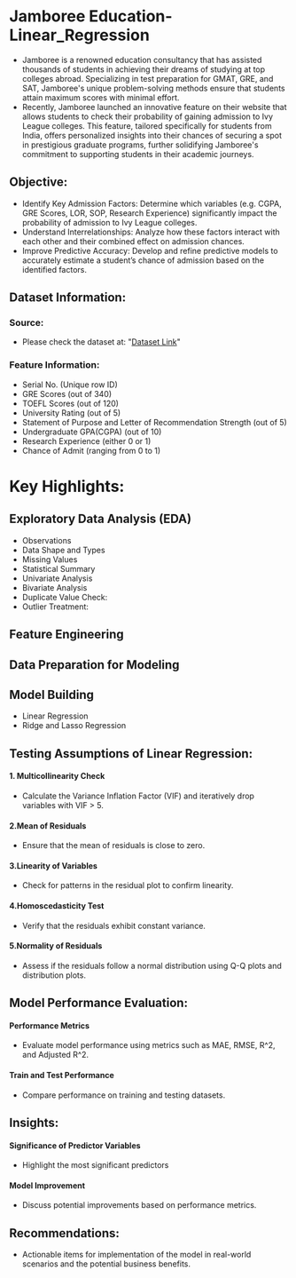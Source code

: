 # Jamboree Education-Linear_Regression
- Jamboree is a renowned education consultancy that has assisted thousands of students in achieving their dreams of studying at top colleges abroad. Specializing in test preparation for GMAT, GRE, and SAT, Jamboree's unique problem-solving methods ensure that students attain maximum scores with minimal effort.
- Recently, Jamboree launched an innovative feature on their website that allows students to check their probability of gaining admission to Ivy League colleges. This feature, tailored specifically for students from India, offers personalized insights into their chances of securing a spot in prestigious graduate programs, further solidifying Jamboree's commitment to supporting students in their academic journeys.
## Objective:
- Identify Key Admission Factors: Determine which variables (e.g. CGPA, GRE Scores, LOR, SOP, Research Experience) significantly impact the probability of admission to Ivy League colleges.
- Understand Interrelationships: Analyze how these factors interact with each other and their combined effect on admission chances.
- Improve Predictive Accuracy: Develop and refine predictive models to accurately estimate a student’s chance of admission based on the identified factors.
## Dataset Information:
### Source:
- Please check the dataset at: "[Dataset Link](https://d2beiqkhq929f0.cloudfront.net/public_assets/assets/000/001/839/original/Jamboree_Admission.csv)"
  
### Feature Information:
- Serial No. (Unique row ID)
- GRE Scores (out of 340)
- TOEFL Scores (out of 120)
- University Rating (out of 5)
- Statement of Purpose and Letter of Recommendation Strength (out of 5)
- Undergraduate GPA(CGPA) (out of 10)
- Research Experience (either 0 or 1)
- Chance of Admit (ranging from 0 to 1)

# Key Highlights:
## Exploratory Data Analysis (EDA)
- Observations
- Data Shape and Types
- Missing Values
- Statistical Summary
- Univariate Analysis
- Bivariate Analysis
- Duplicate Value Check:
- Outlier Treatment:
## Feature Engineering
## Data Preparation for Modeling
## Model Building
- Linear Regression
- Ridge and Lasso Regression

## Testing Assumptions of Linear Regression:
#### 1. Multicollinearity Check
  - Calculate the Variance Inflation Factor (VIF) and iteratively drop variables with VIF > 5.
#### 2.Mean of Residuals
  - Ensure that the mean of residuals is close to zero.
#### 3.Linearity of Variables
  - Check for patterns in the residual plot to confirm linearity.
#### 4.Homoscedasticity Test
  - Verify that the residuals exhibit constant variance.
#### 5.Normality of Residuals
  - Assess if the residuals follow a normal distribution using Q-Q plots and distribution plots.
    
## Model Performance Evaluation:
#### Performance Metrics
  - Evaluate model performance using metrics such as MAE, RMSE, R^2, and Adjusted R^2.
#### Train and Test Performance
  - Compare performance on training and testing datasets.
## Insights:
#### Significance of Predictor Variables
  - Highlight the most significant predictors
#### Model Improvement
  - Discuss potential improvements based on performance metrics.
## Recommendations:
- Actionable items for implementation of the model in real-world scenarios and the potential business benefits.

